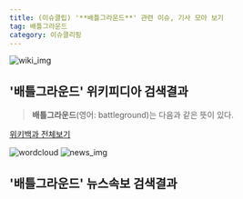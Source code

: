 ```yaml
---
title: (이슈클립) '**배틀그라운드**' 관련 이슈, 기사 모아 보기
tag: 배틀그라운드
category: 이슈클리핑
---
```

![wiki_img](https://user-images.githubusercontent.com/42597476/44503234-41136a80-a6d0-11e8-9071-6fc6418eafe4.png)
## **'**배틀그라운드**'** 위키피디아 검색결과
>**배틀그라운드**(영어: battleground)는 다음과 같은 뜻이 있다.

<a href="https://ko.wikipedia.org/wiki/배틀그라운드" target="_blank">위키백과 전체보기</a>

![wordcloud](https://s3.ap-northeast-2.amazonaws.com/lyrics101-wordcloud/2018-10-03-1538547654.png)
![news_img](https://user-images.githubusercontent.com/42597476/44507050-1206f400-a6e4-11e8-8d98-7ffbfebb353f.png)
## **'**배틀그라운드**'** 뉴스속보 검색결과

